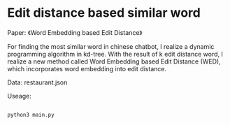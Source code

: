 

# Edit distance based similar word

Paper: 《Word Embedding based Edit Distance》

For finding the most similar word in chinese chatbot, I realize a dynamic programming algorithm in kd-tree. With the result of k edit distance word, I realize a new method called Word Embedding based Edit Distance (WED), which incorporates word embedding into edit distance.

Data: restaurant.json

Useage:

```

python3 main.py

```
